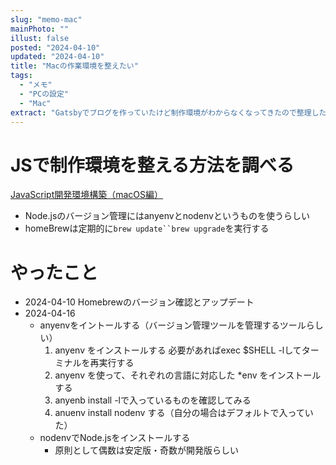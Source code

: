 ```yaml
---
slug: "memo-mac"
mainPhoto: ""
illust: false
posted: "2024-04-10"
updated: "2024-04-10"
title: "Macの作業環境を整えたい"
tags:
  - "メモ"
  - "PCの設定"
  - "Mac"
extract: "Gatsbyでブログを作っていたけど制作環境がわからなくなってきたので整理したい。"
---
```


# JSで制作環境を整える方法を調べる

[JavaScript開発環境構築（macOS編）](https://zenn.dev/erukiti/articles/setup-javascript-macos) 

- Node.jsのバージョン管理にはanyenvとnodenvというものを使うらしい
- homeBrewは定期的に`brew update``brew upgrade`を実行する

# やったこと

- 2024-04-10
  Homebrewのバージョン確認とアップデート
- 2024-04-16
  - anyenvをイントールする（バージョン管理ツールを管理するツールらしい）
    1. anyenv をインストールする
      必要があればexec $SHELL -lしてターミナルを再実行する
    1. anyenv を使って、それぞれの言語に対応した *env をインストールする
    1. anyenb install -lで入っているものを確認してみる
    1. anuenv install nodenv する（自分の場合はデフォルトで入っていた）
  - nodenvでNode.jsをインストールする
    - 原則として偶数は安定版・奇数が開発版らしい
